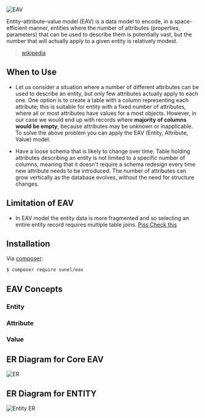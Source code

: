 ![EAV](https://i.imgur.com/FmFQX8E.png)

Entity–attribute–value model (EAV) is a data model to encode, in a space-efficient manner, entities where the number of attributes (properties, parameters) that can be used to describe them is potentially vast, but the number that will actually apply to a given entity is relatively modest.

> [wikipedia](https://en.wikipedia.org/wiki/Entity%E2%80%93attribute%E2%80%93value_model)

## When to Use

* Let us consider a situation where a number of different attributes can be used to describe an entity, but only few attributes actually apply to each one. One option is to create a table with a column representing each attribute; this is suitable for entity with a fixed number of attributes, where all or most attributes have values for a most objects. However, in our case we would end up with records where **majority of columns would be empty**, because attributes may be unknown or inapplicable. To solve the above problem you can apply the EAV (Entity, Attribute, Value) model.

* Have a loose schema that is likely to change over time. Table holding attributes describing an entity is not limited to a specific number of columns, meaning that it doesn't require a schema redesign every time new attribute needs to be introduced. The number of attributes can grow vertically as the database evolves, without the need for structure changes.

## Limitation of EAV

* In EAV model the entity data is more fragmented and so selecting an entire entity record requires multiple table joins. [Piss Check this ](#flat)


## Installation

Via [composer](http://getcomposer.org):

```bash
$ composer require sunel/eav
```


## EAV Concepts

### Entity

### Attribute

### Value



## ER Diagram for Core EAV 
![ER](https://i.imgur.com/O5O5egA.png)

## ER Diagram for ENTITY

![Entity ER](https://i.imgur.com/fzGWljm.png)
